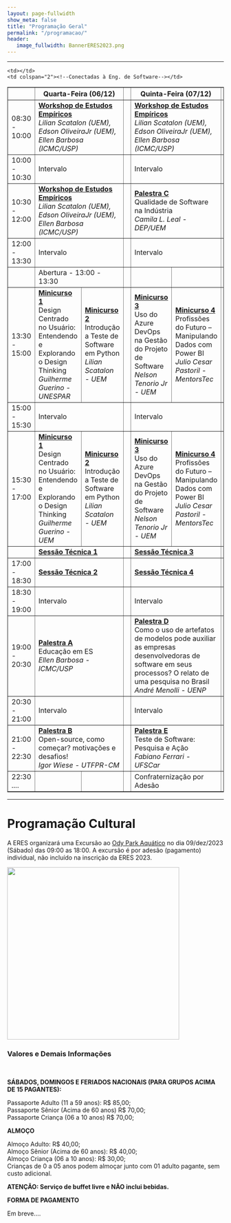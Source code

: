 ```yaml
---
layout: page-fullwidth
show_meta: false
title: "Programação Geral"
permalink: "/programacao/"
header:
   image_fullwidth: BannerERES2023.png
---
```

<hr>


<table border="1">
<thead>
  <tr>
    <th></th>
    <th colspan="2">Quarta-Feira (06/12)</th>
    <th></th>
    <th colspan="2">Quinta-Feira (07/12)</th>
    <th></th>
    <th colspan="2">Sexta-Feira (08/12)</th>
  </tr>
</thead>
<tbody>
  <tr>
    <td>08:30 - 10:00</td>
    <td colspan="2"><strong><a href="https://eres-sbc-br.github.io/eres2023/workshop" target="_blank">Workshop de Estudos Empíricos</a></strong><br><i>Lilian Scatalon (UEM), Edson OliveiraJr (UEM), Ellen Barbosa (ICMC/USP)</i></td>
    <td></td>
    <td colspan="2"><strong><a href="https://eres-sbc-br.github.io/eres2023/workshop" target="_blank">Workshop de Estudos Empíricos</a></strong><br><i>Lilian Scatalon (UEM), Edson OliveiraJr (UEM), Ellen Barbosa (ICMC/USP)</i></td>
    <td></td>
    <td colspan="2"><!--Conectadas à Eng. de Software--></td>
  </tr>
  <tr>
    <td>10:00 - 10:30</td>
    <td colspan="2">Intervalo</td>
    <td></td>
    <td colspan="2">Intervalo</td>
    <td></td>
    <td colspan="2">Intervalo</td>
  </tr>
  <tr>
    <td>10:30 - 12:00</td>
    <td colspan="2"><strong><a href="https://eres-sbc-br.github.io/eres2023/workshop" target="_blank">Workshop de Estudos Empíricos</a></strong><br><i>Lilian Scatalon (UEM), Edson OliveiraJr (UEM), Ellen Barbosa (ICMC/USP)</i></td>
    <td></td>
    <td colspan="2"><strong><a href="https://eres-sbc-br.github.io/eres2023/palestras#palestra_c" target="_blank">Palestra C</a></strong><br>Qualidade de Software na Indústria<br><i>Camila L. Leal - DEP/UEM</i></td>
	
    <td></td>
    <td colspan="2"><!--Conectadas à Eng. de Software--></td>
  </tr>
  <tr>
    <td>12:00 - 13:30</td>
    <td colspan="2">Intervalo</td>
    <td></td>
    <td colspan="2">Intervalo</td>
    <td></td>
    <td colspan="2">Intervalo</td>
  </tr>
  <tr>
    <td></td>
    <td colspan="2">Abertura - 13:00 - 13:30</td>
    <td></td>
    <td></td>
    <td></td>
    <td></td>
    <td></td>
    <td></td>
  </tr>
  <tr>
    <td>13:30 - 15:00</td>
    <td><strong><a href="https://eres-sbc-br.github.io/eres2023/minicursos#minicurso_1" target="_blank">Minicurso 1</a></strong><br>Design Centrado no Usuário: Entendendo e Explorando o Design Thinking<br><i>Guilherme Guerino - UNESPAR</i></td>
    <td><strong><a href="https://eres-sbc-br.github.io/eres2023/minicursos#minicurso_2" target="_blank">Minicurso 2</a></strong><br>Introdução a Teste de Software em Python<br><i>Lilian Scatalon - UEM</i></td>
    <td></td>
    <td><strong><a href="https://eres-sbc-br.github.io/eres2023/minicursos#minicurso_3" target="_blank">Minicurso 3</a></strong><br>Uso do Azure DevOps na Gestão do Projeto de Software<br><i>Nelson Tenorio Jr - UEM</i></td>
    <td><strong><a href="https://eres-sbc-br.github.io/eres2023/minicursos#minicurso_4" target="_blank">Minicurso 4</a></strong><br>Profissões do Futuro – Manipulando Dados com Power BI<br><i>Julio Cesar Pastoril - MentorsTec</i></td>
    <td></td>
    <td><strong><a href="https://eres-sbc-br.github.io/eres2023/minicursos#minicurso_5" target="_blank">Minicurso 5</a></strong><br>Identificação de Testes Instáveis<br><i>Marco A. Graciotto Silva /  Rafael Rampim Soratto - UTFPR-CM</i></td>
    <td><strong><a href="https://eres-sbc-br.github.io/eres2023/minicursos#minicurso_6" target="_blank">Minicurso 6</a></strong></td>
  </tr>
  <tr>
    <td>15:00 - 15:30</td>
    <td colspan="2">Intervalo</td>
    <td></td>
    <td colspan="2">Intervalo</td>
    <td></td>
    <td colspan="2">Intervalo</td>
  </tr>
  <tr>
    <td>15:30 - 17:00</td>
    <td><strong><a href="https://eres-sbc-br.github.io/eres2023/minicursos#minicurso_1" target="_blank">Minicurso 1</a></strong><br>Design Centrado no Usuário: Entendendo e Explorando o Design Thinking<br><i>Guilherme Guerino - UEM</i></td>
    <td><strong><a href="https://eres-sbc-br.github.io/eres2023/minicursos#minicurso_2" target="_blank">Minicurso 2</a></strong><br>Introdução a Teste de Software em Python<br><i>Lilian Scatalon - UEM</i></td>
    <td></td>
    <td><strong><a href="https://eres-sbc-br.github.io/eres2023/minicursos#minicurso_3" target="_blank">Minicurso 3</a></strong><br>Uso do Azure DevOps na Gestão do Projeto de Software<br><i>Nelson Tenorio Jr - UEM</i></td>
    <td><strong><a href="https://eres-sbc-br.github.io/eres2023/minicursos#minicurso_4" target="_blank">Minicurso 4</a></strong><br>Profissões do Futuro – Manipulando Dados com Power BI<br><i>Julio Cesar Pastoril - MentorsTec</i></td>
    <td></td>
    <td><strong><a href="https://eres-sbc-br.github.io/eres2023/minicursos#minicurso_5" target="_blank">Minicurso 5</a></strong><br>Identificação de Testes Instáveis<br><i>Marco A. Graciotto Silva /  Rafael Rampim Soratto - UTFPR-CM</i></td>
    <td><strong><a href="https://eres-sbc-br.github.io/eres2023/minicursos#minicurso_6" target="_blank">Minicurso 6</a></strong></td>
  </tr>
  <tr>
    <td></td>
    <td colspan="2"><strong><a href="https://eres-sbc-br.github.io/eres2023/sessoes#sessao_1" target="_blank">Sessão Técnica 1</a></strong></td>
    <td></td>
    <td colspan="2"><strong><a href="https://eres-sbc-br.github.io/eres2023/sessoes#sessao_3" target="_blank">Sessão Técnica 3</a></strong></td>
    <td></td>
    <td colspan="2"><strong><a href="https://eres-sbc-br.github.io/eres2023/sessoes#sessao_5" target="_blank">Sessão Técnica 5</a></strong></td>
  </tr>
  <tr>
    <td>17:00 - 18:30</td>
    <td colspan="2"><strong><a href="https://eres-sbc-br.github.io/eres2023/sessoes#sessao_2" target="_blank">Sessão Técnica 2</a></strong></td>
    <td></td>
    <td colspan="2"><strong><a href="https://eres-sbc-br.github.io/eres2023/sessoes#sessao_4" target="_blank">Sessão Técnica 4</a></strong></td>
    <td></td>
    <td colspan="2"><strong><a href="https://eres-sbc-br.github.io/eres2023/sessoes#sessao_6" target="_blank">Sessão Técnica 6</a></strong></td>
  </tr>
  <tr>
    <td>18:30 - 19:00</td>
    <td colspan="2">Intervalo</td>
    <td></td>
    <td colspan="2">Intervalo</td>
    <td></td>
    <td colspan="2">Intervalo</td>
  </tr>
  <tr>
    <td>19:00 - 20:30</td>
    <td colspan="2"><strong><a href="https://eres-sbc-br.github.io/eres2023/palestras#palestra_a" target="_blank">Palestra A</a></strong><br>Educação em ES<br><i>Ellen Barbosa - ICMC/USP</i></td>
    <td></td>
    <td colspan="2"><strong><a href="https://eres-sbc-br.github.io/eres2023/palestras#palestra_d" target="_blank">Palestra D</a></strong><br>Como o uso de artefatos de modelos pode auxiliar as empresas desenvolvedoras de software em seus processos? O relato de uma pesquisa no Brasil<br><i>André Menolli - UENP</i></td>
    <td></td>
    <td colspan="2"><strong><a href="https://eres-sbc-br.github.io/eres2023/palestras#palestra_f" target="_blank">Palestra F</a></strong><br>O Uso de Técnicas de Especificação de Requisitos na Indústria<br><i>Edna Dias Canedo - UnB</i></td>
  </tr>
  <tr>
    <td>20:30 - 21:00</td>
    <td colspan="2">Intervalo</td>
    <td></td>
    <td colspan="2">Intervalo</td>
    <td></td>
    <td colspan="2">Intervalo</td>
  </tr>
  <tr>
    <td>21:00 - 22:30</td>
    <td colspan="2"><strong><a href="https://eres-sbc-br.github.io/eres2023/palestras#palestra_b" target="_blank">Palestra B</a></strong><br>Open-source, como começar? motivações e desafios!<br><i>Igor Wiese - UTFPR-CM</i></td>
    <td></td>
    <td colspan="2"><strong><a href="https://eres-sbc-br.github.io/eres2023/palestras#palestra_e" target="_blank">Palestra E</a></strong><br>Teste de Software: Pesquisa e Ação<br><i>Fabiano Ferrari - UFSCar</i></td>
    <td></td>
    <td colspan="2"><strong><a href="https://eres-sbc-br.github.io/eres2023/palestras#palestra_g" target="_blank">Palestra G</a></strong><br>Engenharia de Software na Embraer<br><i>Catarina Xavier - Embraer</i></td>
  </tr>
  <tr>
    <td>22:30 ....</td>
    <td></td>
    <td></td>
    <td></td>
    <td colspan="2">Confraternização por Adesão</td>
    <td></td>
    <td colspan="2">Encerramento e Premiações</td>
  </tr>
</tbody>
</table>

<hr>

<h1>Programação Cultural</h1>

<p>A ERES organizará uma Excursão ao <a href="https://odypark.com.br/" target="_blank">Ody Park Aquático</a> no dia 09/dez/2023 (Sábado) das 09:00 as 18:00. A excursão é por adesão (pagamento) individual, não incluído na inscrição da ERES 2023.</p> 


<img src="https://eres-sbc-br.github.io/eres2023/images/ody.png" alt="" style="height: 400px"><br>

<h3>Valores e Demais Informações</h3>

<br>

<strong>SÁBADOS, DOMINGOS E FERIADOS NACIONAIS (PARA GRUPOS ACIMA DE 15 PAGANTES):</strong>

Passaporte Adulto (11 a 59 anos): R$ 85,00;<br>
Passaporte Sênior (Acima de 60 anos) R$ 70,00;<br>
Passaporte Criança (06 a 10 anos) R$ 70,00;<br>

<strong>ALMOÇO</strong>

Almoço Adulto: R$ 40,00;<br>
Almoço Sênior (Acima de 60 anos): R$ 40,00;<br>
Almoço Criança (06 a 10 anos): R$ 30,00;<br>
Crianças de 0 a 05 anos podem almoçar junto com 01 adulto pagante, sem custo adicional.<br>

<strong>ATENÇÃO: Serviço de buffet livre e NÃO inclui bebidas.</strong>

<strong>FORMA DE PAGAMENTO</strong> 

Em breve....




